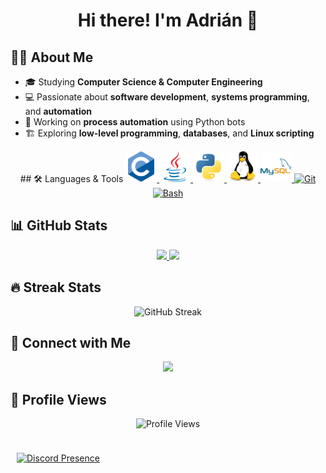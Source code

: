 <div align="center">
  <h1>Hi there! I'm Adrián 👋</h1>
</div>

## 👨‍💻 About Me
- 🎓 Studying **Computer Science & Computer Engineering**
- 💻 Passionate about **software development**, **systems programming**, and **automation**
- 🤖 Working on **process automation** using Python bots
- 🏗️ Exploring **low-level programming**, **databases**, and **Linux scripting**


<p align="center">
  ## 🛠️ Languages & Tools
  <a href="https://www.cprogramming.com/" target="_blank"><img src="https://raw.githubusercontent.com/devicons/devicon/master/icons/c/c-original.svg" alt="C" width="50" height="50"/></a><a href="https://www.java.com/" target="_blank"> <img src="https://raw.githubusercontent.com/devicons/devicon/master/icons/java/java-original.svg" alt="Java" width="50" height="50"/> </a>
  <a href="https://www.python.org/" target="_blank"> <img src="https://raw.githubusercontent.com/devicons/devicon/master/icons/python/python-original.svg" alt="Python" width="50" height="50"/> </a>
  <a href="https://www.linux.org/" target="_blank"> <img src="https://raw.githubusercontent.com/devicons/devicon/master/icons/linux/linux-original.svg" alt="Linux" width="50" height="50"/> </a>
  <a href="https://www.mysql.com/" target="_blank"> <img src="https://raw.githubusercontent.com/devicons/devicon/master/icons/mysql/mysql-original-wordmark.svg" alt="MySQL" width="50" height="50"/> </a>
  <a href="https://git-scm.com/" target="_blank"> <img src="https://www.vectorlogo.zone/logos/git-scm/git-scm-icon.svg" alt="Git" width="50" height="50"/> </a>
  <a href="https://www.gnu.org/software/bash/" target="_blank"> <img src="https://upload.wikimedia.org/wikipedia/commons/8/82/Gnu-bash-logo.svg" alt="Bash" width="50" height="50"/> </a>
</p>

## 📊 GitHub Stats
<p align="center">
  <a href="https://github.com/aaddrruuss">
    <img height="140em" src="https://github-readme-stats.vercel.app/api?username=aaddrruuss&show_icons=true&theme=algolia&include_all_commits=true&count_private=true"/>
    <img height="140em" src="https://github-readme-stats.vercel.app/api/top-langs/?username=aaddrruuss&layout=compact&langs_count=8&theme=algolia"/>
  </a>
</p>

## 🔥 Streak Stats
<p align="center">
  <img src="https://github-readme-streak-stats.herokuapp.com/?user=aaddrruuss&theme=algolia" alt="GitHub Streak" />
</p>

## 📢 Connect with Me
<p align="center">
  <a href="https://github.com/aaddrruuss" target="_blank"> <img src="https://img.shields.io/badge/GitHub-181717?style=for-the-badge&logo=github&logoColor=white"/> </a>
</p>

## 👀 Profile Views
<p align="center">
  <img src="https://komarev.com/ghpvc/?username=aaddrruuss&color=blue&style=flat-square" alt="Profile Views" />
</p>

<div style="display: flex; justify-content: space-between; align-items: flex-start; padding: 10px;">
  <p align="center">
      <a href="https://discord.com/users/427136807147405312">
          <img src="https://lanyard.cnrad.dev/api/427136807147405312?theme=dark&showDisplayName=true&animated=true" alt="Discord Presence">
      </a>
  </p>
</div>
